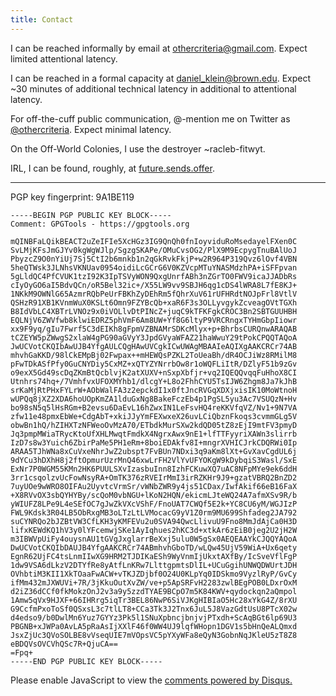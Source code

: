 ```yaml
---
title: Contact
---
```


<div class="post col-xs-12">

I can be reached informally by email at
<othercriteria@gmail.com>. Expect limited attentional latency.

I can be reached in a formal capacity at
<daniel_klein@brown.edu>. Expect ~30 minutes of additional technical
latency in additional to attentional latency.

For off-the-cuff public communication, @-mention me on Twitter as
[\@othercriteria](https://www.twitter.com/othercriteria). Expect
minimal latency.

On the Off-World Colonies, I use the destroyer ~racleb-fitwyt.

IRL, I can be found, roughly, at
[future.sends.offer](https://map.what3words.com/future.sends.offer).

-----

PGP key fingerprint: 9A1BE119

    -----BEGIN PGP PUBLIC KEY BLOCK-----
    Comment: GPGTools - https://gpgtools.org

    mQINBFaLQikBEACT2uZeIFIe5XcHGz3IG9QnQh0fnIoyviduRoMsedayelFXen0C
    SvLMjKFsJmGJYv0kgWgWJlp/SgzgSKAPe/OMuCvsOG2/PlX9M9EcpygTnuBAlUoJ
    PbyzcZ9O0nYiUj7Sj5CtI2b6mnkb1n2qGkRvkFkjP+w2R964P319Qvz6lOvf4VBN
    5heQTWsk3JLNhsVKNUav0954oidiLcGCrG6V0KZVcpMTuYNASMdzhPA+iSFFpvan
    5gLldQC4PfCVUK1tzI92K3IpTSVyWON9QxgUnrfABh3nZGrTO0FWV9icaJJADbRs
    cIyOyGO6aI5BdvQCn/oR5Bel32ic+/X55LW9vv9SBJH6qg1cDS4lWRA8L7fE8KJ+
    1NKkM9OWNlG65AzmrRQbPeUrFBKhZyDEhRm5fQhrXuV61rUFHRdtNOJpFrl8VtlV
    QSHzR91XB1KVnmWuX0KSLt6Omn9FZYBcQb+xaR6F3s3OLLyvgykZcveagOVtTGXh
    B8IdVbLC4XBTrLVNOz9x0iVOLlvDtPINcZ+juqC9kTFKFgkCROC3Bn2SBTGUUHBH
    EQLNjV6ZWVfwb8klwiEDRZ5phVmF6Am8UW+Yf8G6ltyP9VRCRngxTYHmGbpIiowr
    xx9F9yq/gIu7Fwrf5C3dEIKh8gFpmVZBNAMrSDKcMlyx+p+BhrbsCURQnwARAQAB
    tCZEYW5pZWwgS2xlaW4gPG90aGVyY3JpdGVyaWFAZ21haWwuY29tPokCPQQTAQoA
    JwUCVotCKQIbAwUJB4YfgAULCQgHAwUVCgkICwUWAgMBAAIeAQIXgAAKCRCr74AB
    mhvhGaKKD/98lCkEMpBj02Fwpax++mHEWQsPZKL2ToUeaBh/dR4OCJiWz8RMilM8
    pFwTDkASfPfy0GuCNYDiy5CxMZ+xQTYZYNrrbOw8r1oWQFLiItR/DZlyF51b9zGv
    o9exX5Gd49scDqZKmBtQcblvjK2atXUXV+nSxpXbfjr+vq2IQEQQvqqFuHhoX8CI
    Utnhrs74hq+/7VmhfvxUFOXMYhb1/dlcgY+L8o2FhhCYU5TsIJW6Zhgm8Ja7kJhB
    srKaMjRtPHxFYLrW+AObWalFA3z2epckdI1x0ftJncRVGqXDXjxisIK10MoWtnoH
    wUPQq8jXZ2XDA6hoUOpKmZA1lduGxNg8BakeFczEb4p1PgSL5yu3Ac7VSUQzN+Hv
    bo98sN5q5lHsRGm+B2evsu6DaEvL16hZwxIN1LeFsvHQ4reKKVfqVZ/Nv1+9N7VA
    zfw11e48pmxEbWe+CdgAbT+xkiJJyYmFEXwxeX26uvLCiQbznFkoqs3cvmmGLg5V
    obwBn1hQ/hZIHXTzNFWeoOvMzA70/ETbdkMurSXw2kdQD05tZ8zEjI9mtFV3pmyD
    Jq3pmpMWiaTRycKtoUfXHLMwqtFmdkX4NgrxAwx9nE1+lfTTFyyriXAWn3slirrb
    IzD7s8w3Yuich6ZbirPaMe5PH1eRm+8boiEDAkfv8I+mngrXVHICJrkCDQRWi0Ip
    ARAA5TJhWNa8xCuVxeNhrJwZ2ubspt7FvBUn7NDxi3q9aKm8lXt+GvXavCgdUL6j
    9dYCu3hDXhH8j2ftOpmurUzrMnQ46xwLrFH2VlYvUFYOKgW9kDybqiS3Wasl/SxE
    ExNr7P0WGM55KMn2HK6PUULSXvIzasbuInn8IzhFCKuwXQ7uAC8NFpMYe9ek6ddH
    3rr1csqolzvUcFowNsyRA+OmTK376zRVEIrMmI3irRZKHr9J9+gzatVBRQ2BnZD2
    7uyUOe9wWRO8OIFAu2UyvtcVrmSr/vWNbZWR9y4js51CDax/IwfAkif66eB16FaX
    +X8RVvOX3sbQYHYBy/scQoM0vbNGU+lKoN2HQN/ekicmLJteWQ24A7afmXSv9R/b
    yWIUFZ8LPe9L4eSEfOC7gJwZkVXcVShF/FnoUAT7CWQf5E2k+YC8CU6yM/WGJIzP
    FWL9Kdsk3R04LB5ObRxgMB3oLTzLtLVMocacG9yV1Z0rm9MU699Shfadeg2JA792
    suCYNRQo2bJZBtVW3CfLKH3yKMFEVu2u0SVA94QwcLlivuU9Fno8MmJdAjCa0H3D
    lifxKEWdKQ1hV3y0lYFcemwjSKe1AyIqhues2hKC3d+xtkAr6zEiB0jeg2U2jH2W
    m3IBWVpUiFy4ouysnAU1tGVgJxglarrBeXxj5ulu0W5gSx0AEQEAAYkCJQQYAQoA
    DwUCVotCKQIbDAUJB4YfgAAKCRCr74ABmhvhGboTD/wLQw45UjV59WiA+Ux6qety
    EgnR62UjFC4tsLnmIIwXG9HRM2TJDIKaESh9WyVnmIjUkxtAXfBy/IcSveVflFgP
    1dw9VSA6dLkzV2DTYfRe8yAtfLnKRw7LlttgpmtsDlIL+UCuGgihUNWQDWUrtJDH
    OVhbtiM3KII1XkTOaaFwACW+vTKJZDjbf0O24U0KLpYq0IDSkmo9VyzlRyP/GvCy
    ifMm432mJXWUVi+7R/3jKkuOutXvZW/ve+p5ApSRFvH2283zwlBEgPOB0LDxrOxM
    d2iZ36dCCf0fkMokzOnJ2v3a9y5zzdTYAE9BCpO7m5K84KWV+qydockqn2aQmpol
    1Amw5qVx9HJXF+66IHRrg5iqTr3BEL86NwP6SiVJKgHIBIaO5Hc28xYkG4Z/8rXU
    G9CcfmPxoToSf0QSxsL3c7tlLT8+CCa3Tk3J2Tnx6JuL5J8VazGdtUsU8PTcX02w
    d4edso9/b0DwlMn6Yuz7GYYz3Pk5l1SNuXpbncjbnjvjPTxdh+ScAqBGt6lp69U3
    PBGNB+xJWPa0AvLA5pRaAsIjXXlF46f0WW4UJ9lqfWHopn1DGV1s5bHnQeALQmxd
    JsxZjUc3QVoSOLBE8vVseqUIE7mVOpsVC5pYXyWFa8eQyN3GobnNqJKleU5zT8Z8
    eBDQVsOVCVhQSc7R+QjuCA==
    =Fpq+
    -----END PGP PUBLIC KEY BLOCK-----

<div id="disqus_thread"></div>
<script type="text/javascript">
    /* * * CONFIGURATION VARIABLES * * */
    var disqus_shortname = 'mesokurtosis';
    var disqus_identifier = '$path$';
    var disqus_title = '$title$';
    var disqus_url = 'http://mesokurtosis.com$url$';

    /* * * DON'T EDIT BELOW THIS LINE * * */ (function() { var dsq =
    document.createElement('script'); dsq.type = 'text/javascript';
    dsq.async = true; dsq.src = '//' + disqus_shortname +
    '.disqus.com/embed.js'; (document.getElementsByTagName('head')[0]
    || document.getElementsByTagName('body')[0]).appendChild(dsq);
    })();
</script>
<noscript>Please enable JavaScript to view
the <a href="https://disqus.com/?ref_noscript" rel="nofollow">comments
powered by Disqus.</a></noscript>

</div>